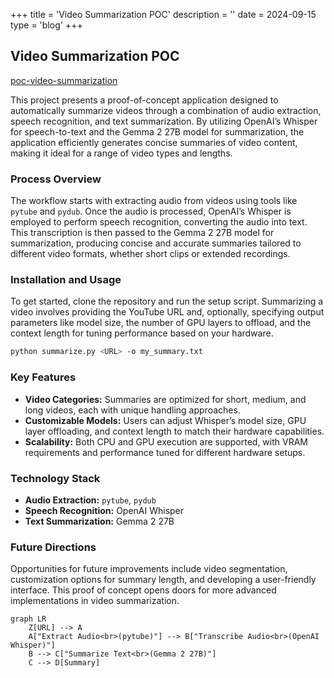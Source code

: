 +++
title = 'Video Summarization POC'
description = ''
date = 2024-09-15
type = 'blog'
+++

## Video Summarization POC

[poc-video-summarization](https://github.com/lfenzo/poc-video-summarization)

This project presents a proof-of-concept application designed to automatically summarize videos through a combination of audio extraction, speech recognition, and text summarization. By utilizing OpenAI’s Whisper for speech-to-text and the Gemma 2 27B model for summarization, the application efficiently generates concise summaries of video content, making it ideal for a range of video types and lengths.

### Process Overview

The workflow starts with extracting audio from videos using tools like `pytube` and `pydub`. Once the audio is processed, OpenAI’s Whisper is employed to perform speech recognition, converting the audio into text. This transcription is then passed to the Gemma 2 27B model for summarization, producing concise and accurate summaries tailored to different video formats, whether short clips or extended recordings.

### Installation and Usage

To get started, clone the repository and run the setup script. Summarizing a video involves providing the YouTube URL and, optionally, specifying output parameters like model size, the number of GPU layers to offload, and the context length for tuning performance based on your hardware.

```bash
python summarize.py <URL> -o my_summary.txt
```

### Key Features

- **Video Categories:** Summaries are optimized for short, medium, and long videos, each with unique handling approaches.
- **Customizable Models:** Users can adjust Whisper’s model size, GPU layer offloading, and context length to match their hardware capabilities.
- **Scalability:** Both CPU and GPU execution are supported, with VRAM requirements and performance tuned for different hardware setups.

### Technology Stack

- **Audio Extraction:** `pytube`, `pydub`
- **Speech Recognition:** OpenAI Whisper
- **Text Summarization:** Gemma 2 27B

### Future Directions

Opportunities for future improvements include video segmentation, customization options for summary length, and developing a user-friendly interface. This proof of concept opens doors for more advanced implementations in video summarization.

```mermaid
graph LR
    Z[URL] --> A
    A["Extract Audio<br>(pytube)"] --> B["Transcribe Audio<br>(OpenAI Whisper)"]
    B --> C["Summarize Text<br>(Gemma 2 27B)"]
	C --> D[Summary]
```
